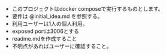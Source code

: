 - このプロジェクトはdocker composeで実行するものとします。
- 要件は @initial_idea.md を参照する。
- 利用ユーザーは1人の個人利用。
- exposed portは3006とする
- readme.mdを作成すること
- 不明点があればユーザーに確認すること。
